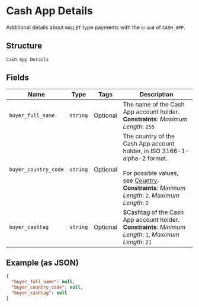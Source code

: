 
# Cash App Details

Additional details about `WALLET` type payments with the `brand` of `CASH_APP`.

## Structure

`Cash App Details`

## Fields

| Name | Type | Tags | Description |
|  --- | --- | --- | --- |
| `buyer_full_name` | `string` | Optional | The name of the Cash App account holder.<br>**Constraints**: *Maximum Length*: `255` |
| `buyer_country_code` | `string` | Optional | The country of the Cash App account holder, in ISO 3166-1-alpha-2 format.<br><br>For possible values, see [Country](../../doc/models/country.md).<br>**Constraints**: *Minimum Length*: `2`, *Maximum Length*: `2` |
| `buyer_cashtag` | `string` | Optional | $Cashtag of the Cash App account holder.<br>**Constraints**: *Minimum Length*: `1`, *Maximum Length*: `21` |

## Example (as JSON)

```json
{
  "buyer_full_name": null,
  "buyer_country_code": null,
  "buyer_cashtag": null
}
```

